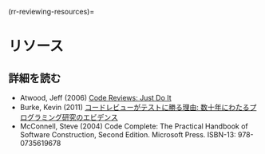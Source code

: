 (rr-reviewing-resources)=
# リソース

## 詳細を読む

- Atwood, Jeff (2006) [Code Reviews: Just Do It](http://blog.codinghorror.com/code-reviews-just-do-it/)
- Burke, Kevin (2011) [コードレビューがテストに勝る理由: 数十年にわたるプログラミング研究のエビデンス](https://kev.inburke.com/kevin/the-best-ways-to-find-bugs-in-your-code/)
- McConnell, Steve (2004) Code Complete: The Practical Handbook of Software Construction, Second Edition. Microsoft Press. ISBN-13: 978-0735619678
